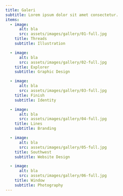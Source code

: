 ```yaml
---
title: Galeri
subtitle: Lorem ipsum dolor sit amet consectetur.
items:
  - image: 
      alt: bla
      src: assets/images/gallery/01-full.jpg
    title: Threads
    subtitle: Illustration

  - image: 
      alt: bla
      src: assets/images/gallery/02-full.jpg
    title: Explorer
    subtitle: Graphic Design

  - image: 
      alt: bla
      src: assets/images/gallery/03-full.jpg
    title: Finish
    subtitle: Identity

  - image: 
      alt: bla
      src: assets/images/gallery/04-full.jpg
    title: Lines
    subtitle: Branding

  - image: 
      alt: bla
      src: assets/images/gallery/05-full.jpg
    title: Southwest
    subtitle: Website Design

  - image: 
      alt: bla
      src: assets/images/gallery/06-full.jpg
    title: Window
    subtitle: Photography
---
```


